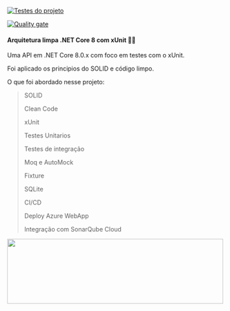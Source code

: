 [![Testes do projeto](https://github.com/CesaragsUC/clean-arch-testes-unitario-ci-cd/actions/workflows/ci-cd.yaml/badge.svg)](https://github.com/CesaragsUC/clean-arch-testes-unitario-ci-cd/actions/workflows/ci-cd.yaml)

[![Quality gate](https://sonarcloud.io/api/project_badges/quality_gate?project=CesaragsUC_clean-arch-testes-unitario-ci-cd)](https://sonarcloud.io/summary/new_code?id=CesaragsUC_clean-arch-testes-unitario-ci-cd)

#### Arquitetura limpa .NET Core 8 com xUnit 🧪🤓

Uma API em .NET Core 8.0.x com foco em testes com o xUnit.

Foi aplicado os principios do SOLID e código limpo.

 O que foi abordado nesse projeto:
 > SOLID
> 
 > Clean Code
> 
 > xUnit
> 
 > Testes Unitarios
> 
 > Testes de integração
> 
 > Moq e AutoMock
> 
> Fixture
> 
 > SQLite
>
> CI/CD
>
> Deploy Azure WebApp
>
> Integração com SonarQube Cloud

<img src="https://miro.medium.com/v2/resize:fit:720/format:webp/1*PnPaqZV3b_0GdetPX4tXng.png"  width="500" height="150" />

